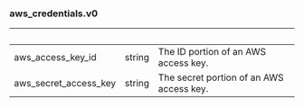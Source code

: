 
### aws_credentials.v0

| &nbsp; | &nbsp; | &nbsp; |
|---|---|---|
| aws_access_key_id | string | The ID portion of an AWS access key. |
| aws_secret_access_key | string | The secret portion of an AWS access key. |